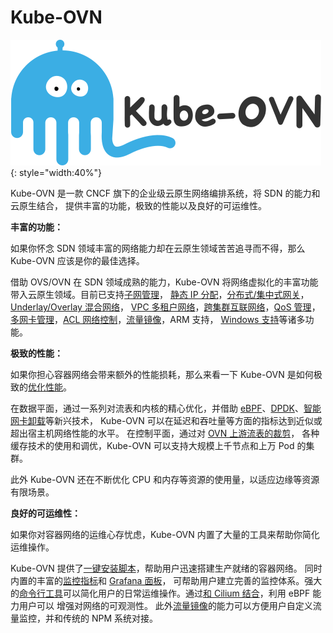 # Kube-OVN

![Kube-OVN](static/kube-ovn-horizontal-color.svg){: style="width:40%"}

Kube-OVN 是一款 CNCF 旗下的企业级云原生网络编排系统，将 SDN 的能力和云原生结合，
提供丰富的功能，极致的性能以及良好的可运维性。

**丰富的功能：**

如果你怀念 SDN 领域丰富的网络能力却在云原生领域苦苦追寻而不得，那么 Kube-OVN 应该是你的最佳选择。

借助 OVS/OVN 在 SDN 领域成熟的能力，Kube-OVN 将网络虚拟化的丰富功能带入云原生领域。目前已支持[子网管理](guide/subnet.md)，
[静态 IP 分配](guide/static-ip-mac.md)，[分布式/集中式网关](guide/subnet.md#overlay)，[Underlay/Overlay 混合网络](start/underlay.md)，
[VPC 多租户网络](guide/vpc.md)，[跨集群互联网络](advance/with-ovn-ic.md)，[QoS 管理](guide/qos.md)，
[多网卡管理](advance/multi-nic.md)，[ACL 网络控制](guide/subnet.md#acl)，[流量镜像](guide/mirror.md)，ARM 支持，
[Windows 支持](advance/windows.md)等诸多功能。

**极致的性能：**

如果你担心容器网络会带来额外的性能损耗，那么来看一下 Kube-OVN 是如何极致的[优化性能](advance/performance-tuning.md)。

在数据平面，通过一系列对流表和内核的精心优化，并借助 [eBPF](advance/with-cilium.md)、[DPDK](advance/dpdk.md)、[智能网卡卸载](advance/offload-corigine.md)等新兴技术，
Kube-OVN 可以在延迟和吞吐量等方面的指标达到近似或超出宿主机网络性能的水平。 在控制平面，通过对 [OVN 上游流表的裁剪](./reference/ovs-ovn-customized.md)，
各种缓存技术的使用和调优，Kube-OVN 可以支持大规模上千节点和上万 Pod 的集群。

此外 Kube-OVN 还在不断优化 CPU 和内存等资源的使用量，以适应边缘等资源有限场景。

**良好的可运维性：**

如果你对容器网络的运维心存忧虑，Kube-OVN 内置了大量的工具来帮助你简化运维操作。

Kube-OVN 提供了[一键安装脚本](start/one-step-install.md)，帮助用户迅速搭建生产就绪的容器网络。 同时内置的丰富的[监控指标](reference/metrics.md)和 [Grafana 面板](guide/prometheus-grafana.md)，
可帮助用户建立完善的监控体系。强大的[命令行工具](ops/kubectl-ko.md)可以简化用户的日常运维操作。通过[和 Cilium 结合](advance/with-cilium.md)，利用 eBPF 能力用户可以
增强对网络的可观测性。 此外[流量镜像](guide/mirror.md)的能力可以方便用户自定义流量监控，并和传统的 NPM 系统对接。
